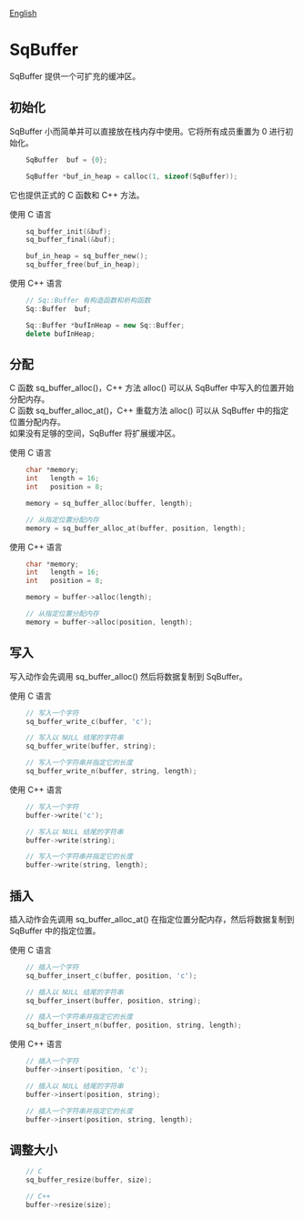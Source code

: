 [English](SqBuffer.md)

# SqBuffer

SqBuffer 提供一个可扩充的缓冲区。

## 初始化

SqBuffer 小而简单并可以直接放在栈内存中使用。它将所有成员重置为 0 进行初始化。

```c
	SqBuffer  buf = {0};

	SqBuffer *buf_in_heap = calloc(1, sizeof(SqBuffer));
```

它也提供正式的 C 函数和 C++ 方法。  
  
使用 C 语言

```c
	sq_buffer_init(&buf);
	sq_buffer_final(&buf);

	buf_in_heap = sq_buffer_new();
	sq_buffer_free(buf_in_heap);
```

使用 C++ 语言

```c++
	// Sq::Buffer 有构造函数和析构函数
	Sq::Buffer  buf;

	Sq::Buffer *bufInHeap = new Sq::Buffer;
	delete bufInHeap;
```

## 分配

C 函数 sq_buffer_alloc()，C++ 方法 alloc() 可以从 SqBuffer 中写入的位置开始分配内存。  
C 函数 sq_buffer_alloc_at()，C++ 重载方法 alloc() 可以从 SqBuffer 中的指定位置分配内存。  
如果没有足够的空间，SqBuffer 将扩展缓冲区。  
  
使用 C 语言

```c
	char *memory;
	int   length = 16;
	int   position = 8;

	memory = sq_buffer_alloc(buffer, length);

	// 从指定位置分配内存
	memory = sq_buffer_alloc_at(buffer, position, length);
```

使用 C++ 语言

```c++
	char *memory;
	int   length = 16;
	int   position = 8;

	memory = buffer->alloc(length);

	// 从指定位置分配内存
	memory = buffer->alloc(position, length);
```

## 写入

写入动作会先调用 sq_buffer_alloc() 然后将数据复制到 SqBuffer。  
  
使用 C 语言

```c
	// 写入一个字符
	sq_buffer_write_c(buffer, 'c');

	// 写入以 NULL 结尾的字符串
	sq_buffer_write(buffer, string);

	// 写入一个字符串并指定它的长度
	sq_buffer_write_n(buffer, string, length);
```

使用 C++ 语言

```c++
	// 写入一个字符
	buffer->write('c');

	// 写入以 NULL 结尾的字符串
	buffer->write(string);

	// 写入一个字符串并指定它的长度
	buffer->write(string, length);
```

## 插入

插入动作会先调用 sq_buffer_alloc_at() 在指定位置分配内存，然后将数据复制到 SqBuffer 中的指定位置。  
  
使用 C 语言

```c
	// 插入一个字符
	sq_buffer_insert_c(buffer, position, 'c');

	// 插入以 NULL 结尾的字符串
	sq_buffer_insert(buffer, position, string);

	// 插入一个字符串并指定它的长度
	sq_buffer_insert_n(buffer, position, string, length);
```

使用 C++ 语言

```c++
	// 插入一个字符
	buffer->insert(position, 'c');

	// 插入以 NULL 结尾的字符串
	buffer->insert(position, string);

	// 插入一个字符串并指定它的长度
	buffer->insert(position, string, length);
```

## 调整大小

```c++
	// C
	sq_buffer_resize(buffer, size);

	// C++
	buffer->resize(size);
```

